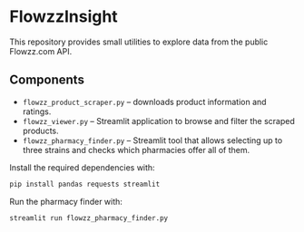 # FlowzzInsight

This repository provides small utilities to explore data from the public Flowzz.com API.

## Components

- `flowzz_product_scraper.py` – downloads product information and ratings.
- `flowzz_viewer.py` – Streamlit application to browse and filter the scraped products.
- `flowzz_pharmacy_finder.py` – Streamlit tool that allows selecting up to three strains and checks which pharmacies offer all of them.

Install the required dependencies with:

```bash
pip install pandas requests streamlit
```

Run the pharmacy finder with:

```bash
streamlit run flowzz_pharmacy_finder.py
```
